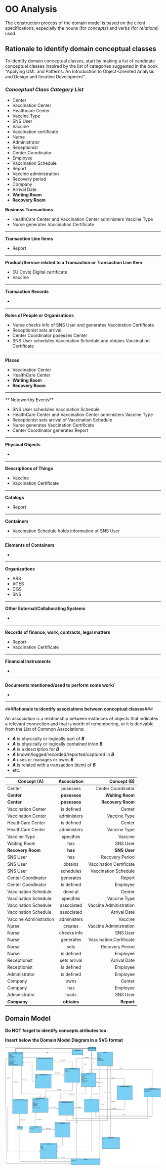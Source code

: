 # OO Analysis #

The construction process of the domain model is based on the client specifications, especially the nouns (for _concepts_) and verbs (for _relations_) used. 

## Rationale to identify domain conceptual classes ##
To identify domain conceptual classes, start by making a list of candidate conceptual classes inspired by the list of categories suggested in the book "Applying UML and Patterns: An Introduction to Object-Oriented Analysis and Design and Iterative Development". 


### _Conceptual Class Category List_ ###

* Center
* Vaccination Center
* Healthcare Center
* Vaccine Type
* SNS User
* Vaccine
* Vaccination certificate
* Nurse
* Administrator
* Receptionist
* Center Coordinator
* Employee
* Vaccination Schedule
* Report
* Vaccine administration
* Recovery period
* Company
* Arrival Date
* **Waiting Room**
* **Recovery Room**

**Business Transactions**

* HealthCare Center and Vaccination Center administers Vaccine Type
* Nurse generates Vaccination Certificate

---

**Transaction Line Items**

* Report 

---

**Product/Service related to a Transaction or Transaction Line Item**

* EU Covid Digital certificate
* Vaccine

---


**Transaction Records**

* 

---  


**Roles of People or Organizations**

* Nurse checks info of SNS User and generates Vaccination Certificate
* Receptionist sets arrival 
* Center Coordinator posesses Center
* SNS User schedules Vaccination Schedule and obtains Vaccination Certificate


---


**Places**

* Vaccination Center
* HealthCare Center
* **Waiting Room**
* **Recovery Room**

---

** Noteworthy Events**

* SNS User schedules Vaccination Schedule
* HealthCare Center and Vaccination Center administers Vaccine Type
* Receptionist sets arrival of Vaccination Schedule
* Nurse generates Vaccination Certificate
* Center Coordinator generates Report

---


**Physical Objects**

*

---


**Descriptions of Things**

* Vaccine
* Vaccination Certificate


---


**Catalogs**

*  Report

---


**Containers**

*  Vaccination Schedule holds information of SNS User

---


**Elements of Containers**

*  

---


**Organizations**

* ARS
* AGES
* DGS
* SNS

---

**Other External/Collaborating Systems**

*  


---


**Records of finance, work, contracts, legal matters**

* Report
* Vaccination Certificate

---


**Financial Instruments**

*  

---


**Documents mentioned/used to perform some work/**

* 
---



###**Rationale to identify associations between conceptual classes**###

An association is a relationship between instances of objects that indicates a relevant connection and that is worth of remembering, or it is derivable from the List of Common Associations: 

+ **_A_** is physically or logically part of **_B_**
+ **_A_** is physically or logically contained in/on **_B_**
+ **_A_** is a description for **_B_**
+ **_A_** known/logged/recorded/reported/captured in **_B_**
+ **_A_** uses or manages or owns **_B_**
+ **_A_** is related with a transaction (item) of **_B_**
+ etc.



| Concept (A) 		    |  Association   	|  Concept (B) |
|----------	   		    |:-------------:	|------:       |
|Center                 |posesses           |Center Coordinator
|**Center**             |**posesses**       |**Waiting Room**
|**Center**             |**posesses**       |**Recovery Room**
|Vaccination Center     |is defined         |Center
|Vaccination Center     |administers        |Vaccine Type
|HealthCare Center      |is defined         |Center
|HealthCare Center      |administers        |Vaccine Type
|Vaccine Type           |specifies          |Vaccine
|Waiting Room           |has                |SNS User
|**Recovery Room**      |**has**            |**SNS User**
|SNS User    		    |has                |Recovery Period
|SNS User     		    |obtains            |Vaccination Certificate
|SNS User     		    |schedules          |Vaccination Schedule
|Center Coordinator     |generates          |Report
|Center Coordinator     |is defined         |Employee
|Vaccination Schedule   |done at            |Center
|Vaccination Schedule   |specifies          |Vaccine Type
|Vaccination Schedule   |associated         |Vaccine Administration
|Vaccination Schedule   |associated         |Arrival Date
|Vaccine Administration |administers        |Vaccine 
|Nurse                  |creates            |Vaccine Administration
|Nurse                  |checks info        |SNS User
|Nurse                  |generates          |Vaccination Certificate
|Nurse                  |sets               |Recovery Period
|Nurse                  |is defined         |Employee
|Receptionist           |sets arrival       |Arrival Date
|Receptionist           |is defined         |Employee
|Administrator          |is defined         |Employee
|Company                |owns               |Center
|Company                |has                |Employee
|Administrator          |loads              |SNS User
|**Company**            |**obtains**        |**Report**









## Domain Model

**Do NOT forget to identify concepts atributes too.**

**Insert below the Domain Model Diagram in a SVG format**

![DM.svg](DM.svg)



